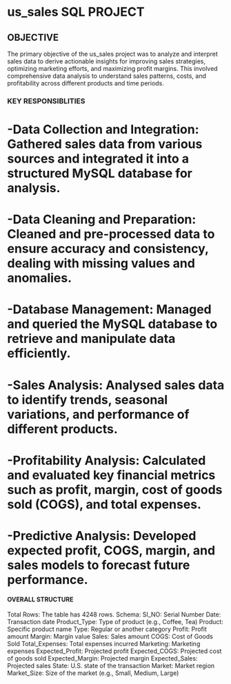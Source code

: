 # us_sales SQL PROJECT 
## OBJECTIVE
The primary objective of the us_sales project was to analyze and interpret sales data to derive actionable insights for improving sales strategies, optimizing marketing efforts, and maximizing profit margins. This involved comprehensive data analysis to understand sales patterns, costs, and profitability across different products and time periods.
### KEY RESPONSIBLITIES
# -Data Collection and Integration: Gathered sales data from various sources and integrated it into a structured MySQL database for analysis.
# -Data Cleaning and Preparation: Cleaned and pre-processed data to ensure accuracy and consistency, dealing with missing values and anomalies.
# -Database Management: Managed and queried the MySQL database to retrieve and manipulate data efficiently.
# -Sales Analysis: Analysed sales data to identify trends, seasonal variations, and performance of different products.
# -Profitability Analysis: Calculated and evaluated key financial metrics such as profit, margin, cost of goods sold (COGS), and total expenses.
# -Predictive Analysis: Developed expected profit, COGS, margin, and sales models to forecast future performance.
#### OVERALL STRUCTURE
   Total Rows: The table has 4248 rows.
   Schema:
      SI_NO: Serial Number
      Date: Transaction date
      Product_Type: Type of product (e.g., Coffee, Tea)
      Product: Specific product name
      Type: Regular or another category
      Profit: Profit amount
      Margin: Margin value
      Sales: Sales amount
      COGS: Cost of Goods Sold
      Total_Expenses: Total expenses incurred
      Marketing: Marketing expenses
      Expected_Profit: Projected profit
      Expected_COGS: Projected cost of goods sold
      Expected_Margin: Projected margin
      Expected_Sales: Projected sales
      State: U.S. state of the transaction
      Market: Market region
      Market_Size: Size of the market (e.g., Small, Medium, Large)





